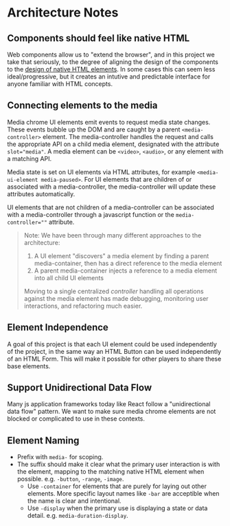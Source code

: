 # Architecture Notes

## Components should feel like native HTML

Web components allow us to "extend the browser", and in this project we take that seriously, to the degree of aligning the design of the components to the [design of native HTML elements](https://www.w3.org/TR/design-principles/). In some cases this can seem less ideal/progressive, but it creates an intutive and predictable interface for anyone familiar with HTML concepts.

## Connecting elements to the media

Media chrome UI elements emit events to request media state changes. These events bubble up the DOM and are caught by a parent `<media-controller>` element. The media-controller handles the request and calls the appropriate API on a child media element, designated with the attribute `slot="media"`. A media element can be `<video>`, `<audio>`, or any element with a matching API.

Media state is set on UI elements via HTML attributes, for example `<media-ui-element media-paused>`. For UI elements that are children of or associated with a media-controller, the media-controller will update these attributes automatically.

UI elements that are not children of a media-controller can be associated with a media-controller through a javascript function or the `media-controller=""` attribute.

> Note: We have been through many different approaches to the architecture:
>
> 1. A UI element "discovers" a media element by finding a parent media-container, then has a direct reference to the media element
> 2. A parent media-container injects a reference to a media element into all child UI elements
>
> Moving to a single centralized _controller_ handling all operations against the media element has made debugging, monitoring user interactions, and refactoring much easier.

## Element Independence

A goal of this project is that each UI element could be used independently of the project, in the same way an HTML Button can be used independently of an HTML Form. This will make it possible for other players to share these base elements.

## Support Unidirectional Data Flow

Many js application frameworks today like React follow a "unidirectional data flow" pattern. We want to make sure media chrome elements are not blocked or complicated to use in these contexts.

## Element Naming

- Prefix with `media-` for scoping.
- The suffix should make it clear what the primary user interaction is with the element, mapping to the matching native HTML element when possible. e.g. `-button`, `-range`, `-image`.
  - Use `-container` for elements that are purely for laying out other elements. More specific layout names like `-bar` are acceptible when the name is clear and intentional.
  - Use `-display` when the primary use is displaying a state or data detail. e.g. `media-duration-display`.
